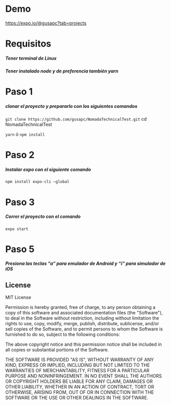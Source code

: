 # Demo

https://expo.io/@gusapc?tab=projects

# Requisitos

##### Tener terminal de Linux

##### Tener instalado node y de preferencia también yarn

# Paso 1

##### clonar el proyecto y prepararlo con los siguientes comandos

`git clone https://github.com/gusapc/NomadaTechnicalTest.git`
cd NomadaTechnicalTest

`yarn` ó `npm install`

# Paso 2

##### Instalar expo con el siguiente comando

`npm install expo-cli —global`

# Paso 3

##### Correr el proyecto con el comando

`expo start `

# Paso 5

##### Presiona las teclas “a” para emulador de Android y “i” para simulador de iOS

## License

MIT License

Permission is hereby granted, free of charge, to any person obtaining a copy
of this software and associated documentation files (the "Software"), to deal
in the Software without restriction, including without limitation the rights
to use, copy, modify, merge, publish, distribute, sublicense, and/or sell
copies of the Software, and to permit persons to whom the Software is
furnished to do so, subject to the following conditions:

The above copyright notice and this permission notice shall be included in all
copies or substantial portions of the Software.

THE SOFTWARE IS PROVIDED "AS IS", WITHOUT WARRANTY OF ANY KIND, EXPRESS OR
IMPLIED, INCLUDING BUT NOT LIMITED TO THE WARRANTIES OF MERCHANTABILITY,
FITNESS FOR A PARTICULAR PURPOSE AND NONINFRINGEMENT. IN NO EVENT SHALL THE
AUTHORS OR COPYRIGHT HOLDERS BE LIABLE FOR ANY CLAIM, DAMAGES OR OTHER
LIABILITY, WHETHER IN AN ACTION OF CONTRACT, TORT OR OTHERWISE, ARISING FROM,
OUT OF OR IN CONNECTION WITH THE SOFTWARE OR THE USE OR OTHER DEALINGS IN THE
SOFTWARE.
